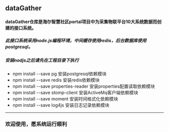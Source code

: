 ## dataGather
#### dataGather仓库是海尔智慧社区portal项目中为采集物联平台10大系统数据而创建的接口系统。

##### 此接口系统采用node.js编程环境，中间缓存使用redis，后台数据库使用postgresql。
##### 安装nodjs之后请先在工程目录下执行
* npm install --save pg 安装postgresql依赖模块
* npm install --save redis 安装redis依赖模块
* npm install  --save properties-reader 安装properties配置读取依赖模块
* npm install  --save stomp-client 安装ActiveMq客户端依赖模块
* npm install  --save moment 安装时间格式化依赖模块
* npm install  --save log4js 安装日志记录依赖模块
------------------------------------
### 欢迎使用，愿系统运行顺利
